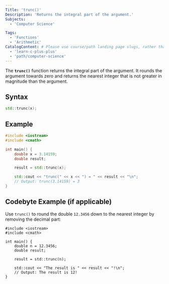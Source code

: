 ```yaml
---
Title: 'trunc()' 
Description: 'Returns the integral part of the argument.' 
Subjects:
  - 'Computer Science'

Tags: 
  - 'Functions'
  - 'Arithmetic'
CatalogContent: # Please use course/path landing page slugs, rather than linking to individual content items. If listing multiple items, please put the most relevant one first
  - 'learn-c-plus-plus'
  - 'path/computer-science'
---
```


The **`trunc()`** function returns the integral part of the argument. It rounds the argument towards zero and returns the nearest integer that is not greater in magnitude than the argument.

## Syntax

```cpp
std::trunc(x);
```

## Example

```cpp
#include <iostream>
#include <cmath>

int main() {
    double x = 3.14159;
    double result;

    result = std::trunc(x);

    std::cout << "trunc(" << x << ") = " << result << "\n";
    // Output: trunc(3.14159) = 3
}
```

## Codebyte Example (if applicable)

Use `trunc()` to round the double `12.3456` down to the nearest integer by removing the decimal part:


```codebyte/cpp
#include <iostream>
#include <cmath>

int main() {
    double n = 12.3456;
    double result;

    result = std::trunc(n);

    std::cout << "The result is " << result << "!\n";
    // Output: The result is 12!
}
```
